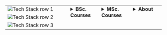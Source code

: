 <table width=100%>
  <tr>
    <td width="40%" valign="top"> 
      <img src="https://skillicons.dev/icons?i=html,css,java,python,nodejs&amp;theme=light" alt="Tech Stack row 1">
    </td>
     <td valign="top" rowspan="3"> 
      <details>     
      <summary><b>BSc. Courses</b></summary>      
      <a href="https://student.oslomet.no/en/studier/-/studieinfo/emne/DATA3900/2024/H%C3%98ST">Bachelor's thesis: Data Science Project</a><br>      
      <a href="https://student.oslomet.no/en/studier/-/studieinfo/emne/DATA3750/2024/H%C3%98ST">Applied Artificial Intelligence Project</a><br>       
      <a href="https://student.oslomet.no/en/studier/-/studieinfo/emne/DAFE2200/2024/H%C3%98ST">Software Engineering</a><br>
      <a href="https://student.oslomet.no/en/studier/-/studieinfo/emne/DAPE1400/2024/H%C3%98ST">Programming (OOP)</a><br>
      <a href="https://student.oslomet.no/en/studier/-/studieinfo/emne/DATA1500/2024/H%C3%98ST">Databases</a><br>
      <a href="https://student.oslomet.no/en/studier/-/studieinfo/emne/DATA3740/2024/H%C3%98ST">IT Innovation &amp; Entrepreneurship Project</a><br>
      <a href="https://student.oslomet.no/en/studier/-/studieinfo/emne/DATS2300/2024/H%C3%98ST">Algorithms &amp; Data Structures</a><br>
      <a href="https://student.oslomet.no/en/studier/-/studieinfo/emne/DATA2500/2024/H%C3%98ST">Operating Systems</a><br>
      <a href="https://student.oslomet.no/en/studier/-/studieinfo/emne/DAPE1300/2024/H%C3%98ST">Discrete Mathematics</a><br>
      <a href="https://student.oslomet.no/en/studier/-/studieinfo/emne/DATA2410/2024/H%C3%98ST">Networking &amp; Cloud Computing</a><br>
      <a href="https://student.oslomet.no/en/studier/-/studieinfo/emne/ITPE3100/2024/H%C3%98ST">Computer Security</a><br>       
      <a href="https://student.oslomet.no/en/studier/-/studieinfo/emne/DATA1200/2024/H%C3%98ST">Inclusive Web Development</a><br>
      <a href="https://student.oslomet.no/en/studier/-/studieinfo/emne/ITPE3200/2024/H%C3%98ST">Web Applications</a><br>
      <a href="https://student.oslomet.no/en/studier/-/studieinfo/emne/ADSE1310/2024/H%C3%98ST">Internet of Things (IoT)</a><br>
      <a href="https://student.oslomet.no/en/studier/-/studieinfo/emne/DATA1700/2024/H%C3%98ST">Web Programming</a><br>
      <a href="https://student.oslomet.no/en/studier/-/studieinfo/emne/DATA1100/2025/H%C3%98ST">Technology, Society &amp; Ethics</a><br>    
      <a href="https://student.oslomet.no/en/studier/-/studieinfo/emne/ADTS1600/2023/H%C3%98ST">Interaction Design &amp; Prototyping</a><br>
      <a href="https://student.oslomet.no/en/studier/-/studieinfo/emne/ADSE2100/2024/H%C3%98ST">Human Machine Interaction</a><br>
      </details>
    </td>
      <td valign="top" rowspan="3">
      <details>               
       <summary><b>MSc. Courses</b></summary><br>
      <a href="">Distributed Systems</a><br>
      <a href="">Network Security</a><br>
      <a href="">Privacy Engineering</a><br>
      <a href="">Ethical Hacking</a><br>
      <a href="">Software Testing</a><br>
      <a href="">IT Management</a><br>
      <a href="">Master Thesis (60 ETC)</a>
      </details>
    </td>
     <td width="20%" valign="top" rowspan="3">
      <details>               
       <summary><b> About </b></summary><br>
        <ul>
          <li>Current: Distributed systems, Java RMI API, Privacy & Security Engineering</li>
          <li>Interests: AI applications, Cybersecurity, Ethical hacking, Architectural frameworks, Systems design</li>
          <li>Certified: MS Azure AI Fundamentals, IBM Cybersecurity & Machine Learning, MS Generative AI Essentials, IBM Data Science Fundamentals, Axelos Agile PM</li>        
      </details>
    </td>
  </tr>
  <tr>
    <td>
      <img src="https://skillicons.dev/icons?i=bash,linux,latex,mysql,git&amp;theme=light" alt="Tech Stack row 2">
    </td>
  </tr>
  <tr>
    <td>
      <img src="https://skillicons.dev/icons?i=azure,gcp,docker,kubernetes,pytorch&amp;theme=light" alt="Tech Stack row 3">
    </td>
  </tr>
</table>
